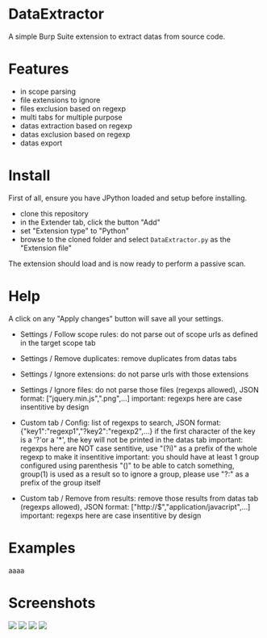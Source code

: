 # DataExtractor

A simple Burp Suite extension to extract datas from source code.  

# Features

- in scope parsing  
- file extensions to ignore  
- files exclusion based on regexp  
- multi tabs for multiple purpose  
- datas extraction based on regexp  
- datas exclusion based on regexp  
- datas export  

# Install

First of all, ensure you have JPython loaded and setup before installing.

- clone this repository  
- in the Extender tab, click the button "Add"  
- set "Extension type" to "Python"  
- browse to the cloned folder and select `DataExtractor.py` as the "Extension file"  

The extension should load and is now ready to perform a passive scan.

# Help

A click on any "Apply changes" button will save all your settings.

- Settings / Follow scope rules:
do not parse out of scope urls as defined in the target scope tab

- Settings / Remove duplicates:
remove duplicates from datas tabs

- Settings / Ignore extensions:
do not parse urls with those extensions

- Settings / Ignore files:
do not parse those files (regexps allowed), JSON format: ["jquery.min.js",".png",...]
important: regexps here are case insentitive by design

- Custom tab / Config:
list of regexps to search, JSON format: {"key1":"regexp1","?key2":"regexp2",...}
if the first character of the key is a '?'or a '*', the key will not be printed in the datas tab
important: regexps here are NOT case sentitive, use "(?i)" as a prefix of the whole regexp to make it insentitive
important: you should have at least 1 group configured using parenthesis "()" to be able to catch something,
group(1) is used as a result so to ignore a group, please use "?:" as a prefix of the group itself

- Custom tab / Remove from results:
remove those results from datas tab (regexps allowed), JSON format: ["http://$","application/javacript",...]
important: regexps here are case insentitive by design

# Examples

aaaa


# Screenshots

<img src="https://raw.githubusercontent.com/gwen001/DataExtractor/main/settings.png">
<img src="https://raw.githubusercontent.com/gwen001/DataExtractor/main/endpoints.png">
<img src="https://raw.githubusercontent.com/gwen001/DataExtractor/main/keys.png">
<img src="https://raw.githubusercontent.com/gwen001/DataExtractor/main/subdomains.png">
